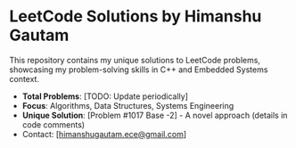 # LeetCode Solutions by Himanshu Gautam
This repository contains my unique solutions to LeetCode problems, showcasing my problem-solving skills in C++ and Embedded Systems context.
- **Total Problems**: [TODO: Update periodically]
- **Focus**: Algorithms, Data Structures, Systems Engineering
- **Unique Solution**: [Problem #1017 Base -2] - A novel approach (details in code comments)
- Contact: [himanshugautam.ece@gmail.com]
